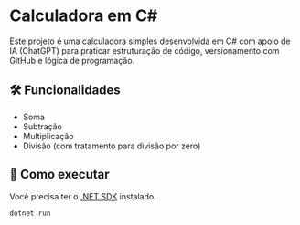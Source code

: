 # Calculadora em C#

Este projeto é uma calculadora simples desenvolvida em C# com apoio de IA (ChatGPT) para praticar estruturação de código, versionamento com GitHub e lógica de programação.

## 🛠 Funcionalidades

- Soma
- Subtração
- Multiplicação
- Divisão (com tratamento para divisão por zero)

## 🚀 Como executar

Você precisa ter o [.NET SDK](https://dotnet.microsoft.com/en-us/download) instalado.

```bash
dotnet run
